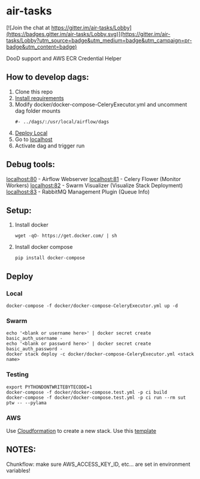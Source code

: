 # air-tasks

[![Join the chat at https://gitter.im/air-tasks/Lobby](https://badges.gitter.im/air-tasks/Lobby.svg)](https://gitter.im/air-tasks/Lobby?utm_source=badge&utm_medium=badge&utm_campaign=pr-badge&utm_content=badge)

DooD support and AWS ECR Credential Helper

## How to develop dags:

1. Clone this repo
2. [Install requirements](#setup)
3. Modify docker/docker-compose-CeleryExecutor.yml and uncomment dag folder mounts
	```
	#- ../dags/:/usr/local/airflow/dags
	```
4. [Deploy Local](#local)
5. Go to [localhost](http://localhost)
6. Activate dag and trigger run

## Debug tools:
[localhost:80](http://localhost) - Airflow Webserver
[localhost:81](http://localhost) - Celery Flower (Monitor Workers)
[localhost:82](http://localhost) - Swarm Visualizer (Visualize Stack Deployment)
[localhost:83](http://localhost) - RabbitMQ Management Plugin (Queue Info)

## Setup:
1. Install docker
	```
	wget -qO- https://get.docker.com/ | sh
	```
2. Install docker compose
    ```
    pip install docker-compose
    ```
## Deploy
### Local
```
docker-compose -f docker/docker-compose-CeleryExecutor.yml up -d
```

### Swarm
```
echo '<blank or username here>' | docker secret create basic_auth_username -
echo '<blank or password here>' | docker secret create basic_auth_password -
docker stack deploy -c docker/docker-compose-CeleryExecutor.yml <stack name>
```
### Testing
```
export PYTHONDONTWRITEBYTECODE=1 
docker-compose -f docker/docker-compose.test.yml -p ci build
docker-compose -f docker/docker-compose.test.yml -p ci run --rm sut ptw -- --pylama
```
### AWS
Use [Cloudformation](https://console.aws.amazon.com/cloudformation/home?region=us-east-1#/stacks/new) to create a new stack.
Use this [template](https://raw.githubusercontent.com/wongwill86/examples/master/latest/swarm/aws/vpc.cfn)

## NOTES:
Chunkflow: make sure AWS_ACCESS_KEY_ID, etc... are set in environment variables!
